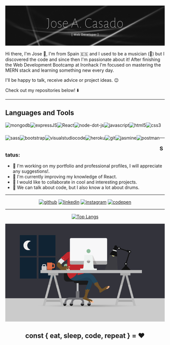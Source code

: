 ![Full Stack Web Developer](https://github.com/Joseacasado/Joseacasado/blob/main/Joseacasado-githubprofile.png)

Hi there, I'm Jose 👋, I'm from Spain 🇪🇸 and I used to be a musician (🥁) but I discovered the code and since then I'm passionate about it! After finishing the Web Development Bootcamp at Ironhack I'm focused on mastering the MERN stack and learning something new every day.

I'll be happy to talk, receive advice or project ideas. 😉

Check out my repositories below! ⬇️

---

## Languages and Tools

<img align="left" src="https://simpleicons.org/icons/mongodb.svg" alt="mongodb" height="40px" title="MongoDB" />
<img align="left" src="https://simpleicons.org/icons/express.svg" alt="expressJS" height="40px" title="ExpressJS" />
<img align="left" src="https://simpleicons.org/icons/react.svg" alt="React" height="40px" title="ReactJS" />
<img align="left" src="https://simpleicons.org/icons/node-dot-js.svg" alt="node-dot-js" height="40px" title="NodeJS" />
<img align="left" src="https://simpleicons.org/icons/javascript.svg" alt="javascript" height="40px" title="JavaScript" />
<img align="left" src="https://simpleicons.org/icons/html5.svg" alt="html5" height="40px" title="HTML 5" />
<img align="left" src="https://simpleicons.org/icons/css3.svg" alt="css3" height="40px" title="CSS 3" />
<img align="left" src="https://simpleicons.org/icons/sass.svg" alt="sass" height="40px" title="Sass" />
<img align="left" src="https://simpleicons.org/icons/bootstrap.svg" alt="bootstrap" height="40px" title="Bootstrap" />
<img align="left" src="https://simpleicons.org/icons/visualstudiocode.svg" alt="visualstudiocode" height="40px" title="VS Code" />
<img align="left" src="https://simpleicons.org/icons/heroku.svg" alt="heroku" height="40px" title="Heroku" />
<img align="left" src="https://simpleicons.org/icons/git.svg" alt="git" height="40px" title="Git" />
<img align="left" src="https://simpleicons.org/icons/jasmine.svg" alt="jasmine" height="40px" title="Jasmine" />
<img align="left" src="https://simpleicons.org/icons/postman.svg" alt="postman" height="40px" title="Postman" />

<br />
<br />

---

### Status:
- 🔭 I'm working on my portfolio and professional profiles, I will appreciate any suggestions!.
- 🌱 I'm currently improving my knowledge of React.
- 👯 I would like to collaborate in cool and interesting projects.
- 💬 We can talk about code, but I also know a lot about drums.

---
<div align='center'>
  
[<img src='https://simpleicons.org/icons/github.svg' alt='github' height='30'>](https://github.com/Joseacasado 'GitHub Profile')
[<img src='https://simpleicons.org/icons/linkedin.svg' alt='linkedin' height='30'>](https://www.linkedin.com/in/joseantonio-casado/ 'LinkedIn Profile')
[<img src='https://simpleicons.org/icons/instagram.svg' alt='instagram' height='30'>](https://www.instagram.com/joseacasado_drummer/ 'Instagram Profile')
[<img src='https://simpleicons.org/icons/codepen.svg' alt='codepen' height='30'>](https://codepen.io/joseacasado 'Codepen Profile')  

---

[![Top Langs](https://github-readme-stats.vercel.app/api/top-langs/?username=Joseacasado)](https://github.com/anuraghazra/github-readme-stats)

<img src='https://github.com/Joseacasado/Joseacasado/blob/main/github-profile-wokallday.gif' alt='wolf developer working day and night' />

## const { eat, sleep, code, repeat } = :hearts:

</div>


